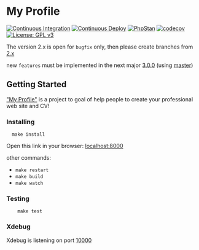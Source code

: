 # My Profile

[![Continuous Integration][ci_badge]][ci_link]
[![Continuous Deploy][cd_badge]][cd_link]
[![PhpStan][phpstan_badge]][phpstan_link]
[![codecov][test_badge]][test_link] 
[![License: GPL v3][licence_badge]][licence_link]

The version 2.x is open for `bugfix` only, then please create branches from [2.x](https://github.com/eerison/myprofile/tree/2.x)

new `features` must be implemented in the next major [3.0.0](https://github.com/eerison/myprofile/milestone/2) (using [master](https://github.com/eerison/myprofile/tree/master)) 

## Getting Started

  ["My Profile"](https://www.myprofile.pro/) is a project to goal of help people to create your professional web site and CV!
  
### Installing

  ```
    make install
  ```

Open this link in your browser: [localhost:8000](http://localhost:8000)
  
  other commands:
   - `make restart`
   - `make build`
   - `make watch`
  
  
### Testing

```
    make test
```

### Xdebug


Xdebug is listening on port [10000](.docker/common.env)
  
[ci_badge]: https://github.com/eerison/myprofile/actions/workflows/continuous_integration.yml/badge.svg?branch=2.x
[ci_link]: https://github.com/eerison/myprofile/actions/workflows/continuous_integration.yml?query=workflow%3AContinuous+Integration
[cd_badge]: https://github.com/eerison/myprofile/actions/workflows/continuous_deploy.yml/badge.svg
[cd_link]: https://github.com/eerison/myprofile/actions/workflows/continuous_deploy.yml?query=workflow%3AContinuous+Deploy
[phpstan_badge]: https://img.shields.io/badge/PHPStan-level%205-brightgreen.svg?style=flat
[phpstan_link]: phpstan.neon
[test_badge]: https://codecov.io/gh/eerison/myprofile/branch/2.x/graph/badge.svg?token=ZIW9RTWH1B
[test_link]: https://codecov.io/gh/eerison/myprofile
[licence_badge]: https://img.shields.io/badge/License-GPLv3-blue.svg
[licence_link]: https://github.com/eerison/myprofile/blob/master/LICENSE

